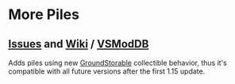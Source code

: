 # More Piles
## [Issues](https://github.com/Craluminum2413/Craluminum-Mods/issues) and [Wiki](https://github.com/Craluminum2413/Craluminum-Mods/wiki/More-Piles) / [VSModDB](https://mods.vintagestory.at/morepiles)
Adds piles using new [GroundStorable](https://www.vintagestory.at/blog.html/news/the-homesteading-update-v115-pre1-r283/page/2/?tab=comments#:~:text=Feature%3A%20New%20datastructure%3A%20CollectibleBehavior%20-%20allows%20to%20define%20behaviors%20that%20can%20be%20applied%20to%20blocks%20and%20items.%20First%20collectible%20behavior%3A%20GroundStorable) collectible behavior, thus it's compatible with all future versions after the first 1.15 update.
